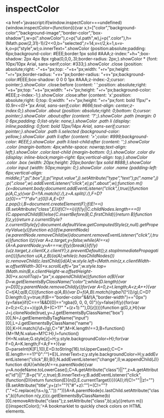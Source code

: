 inspectColor
============

<a href='javascript:if(window.inspectColor===undefined){window.inspectColor=(function(i){var x,t=["color","background-color","background-image","border-color","box-shadow"],w=p(".showColor"),c=p("ul.path",w),j=p(".color"),h=(Math.pow(2,31)-1)/2<<0,b="selected",r=14,v=r/2,k=1,s=v-k,o=p("style",w);o.innerText=".showColor {position:absolute;padding: 6px;background-color: #EEE;border:1px solid #AAA;z-index:"+h+";box-shadow: 2px 4px 8px rgba(0,0,0,.3);border-radius: 2px;}.showColor * {font: 10px/10px Arial, sans-serif;color: #333;}.showColor .close {position: absolute;right: -"+s+"px;top: -"+s+"px;width: "+r+"px;height: "+r+"px;border-radius: "+v+"px;border-radius: "+v+"px;background-color:#EEE;box-shadow: 0 0 0 1px #AAA;z-index:-2;cursor: pointer;}.showColor .close:before {content: ' ';position: absolute;right: "+s+"px;top: "+s+"px;width: "+r+"px;height: "+r+"px;background-color: #EEE;z-index:-1;}.showColor .close:after {content: 'x';position: absolute;right: 0;top: 0;width: "+r+"px;height: "+r+"px;font: bold 11px/"+(0.9*r<<0)+"px Arial, sans-serif;color: #666;text-align: center;z-index:0;}.showColor .about {position: absolute;right: 0;bottom: 0;cursor: pointer;}.showColor .about:after {content: '?';}.showColor .path {margin: 0 0 6px;padding: 0;list-style: none;}.showColor .path li {display: inline;padding: 0;font: bold 12px/14px Arial, sans-serif;cursor: pointer;}.showColor .path li.selected {background-color: yellow;}.showColor .path li:after {content: '>';color: #999;background-color: #EEE;}.showColor .path li:last-child:after {content: '';}.showColor .color {margin-bottom: 4px;white-space: nowrap;text-align: left;}.showColor .color:last-child {margin-bottom: 0;}.showColor .color div {display: inline-block;margin-right: 6px;vertical-align: top;}.showColor .color .box {width: 20px;height: 20px;border:1px solid #888;}.showColor .color input {width: 50px;margin: 0;}.showColor .color .name {padding-left: 6px;vertical-align: middle;}";p(".box",j);p("input.value",j).setAttribute("type","text");p(".name",j);p(".close",w).addEventListener("click",e);p(".about",w);function m(){x=document.body;document.addEventListener("click",l,true)}function p(A,C,y){var D=!!A.match(/\./),z=A.split(/\./),F=D?(z[0]==""?"div":z[0]):A,E=D?z.pop():i,B=document.createElement(F);if(E!==i){B.setAttribute("class",E)}if(C!==i){if(!y||C.childNodes.length===0){C.appendChild(B)}else{C.insertBefore(B,C.firstChild)}}return B}function f(z,y){return z.currentStyle?z.currentStyle[y]:document.defaultView.getComputedStyle(z,null).getPropertyValue(y)}function e(){if(w.parentNode){w.parentNode.removeChild(w)}document.removeEventListener("click",l,true)}function l(z){var A=z.target,y=false;while(A!==x){A=A.parentNode;y=A===w;if(y){break}}if(!y){u(z.target,z.clientX,z.clientY);z.preventDefault();z.stopImmediatePropagation()}}function u(A,z,B){a(A);while(c.hasChildNodes()){c.removeChild(c.lastChild)}d(A);w.style.left=(Math.min(z,x.clientWidth-w.offsetWidth-30)+x.scrollLeft)+"px";w.style.top=(Math.min(B,x.clientHeight-w.offsetHeight-30)+x.scrollTop)+"px";x.appendChild(w)}function a(B){var D=w.getElementsByClassName("color");while(D.length){var y=D[0];y.parentNode.removeChild(y)}for(var A=0,z=t.length;A<z;A++){var C=t[A];q(B,C)}}function q(A,B){var D=f(A,B).match(/rgba?\([^)]*\)/g),C=D?D.length:0,y=true;if(B=="border-color"&&f(A,"border-width")=="0px"){y=false}if(C===1&&D[0]=="rgba(0, 0, 0, 0)"){y=false}if(y){for(var z=0;z<C;z++){g(A,B+(C>1?" "+(z+1):""),D[z])}}}function g(G,z,H){var J=j.cloneNode(true),y=J.getElementsByClassName("box")[0],N=J.getElementsByTagName("input")[0],L=J.getElementsByClassName("name")[0],K=H.match(/\d+/g),C="#",M=K.length!==3,B=function(){M=!M;N.value=M?C:H},I=function(){H=N.value;G.style[z]=H;y.style.backgroundColor=H};for(var F=0,A=K.length;F<A;F++){var D=parseInt(K[F],10),E=D.toString(16).toUpperCase();C=C+(E.length===1?"0":"")+E}L.innerText=z;y.style.backgroundColor=H;y.addEventListener("click",B);B();N.addEventListener("change",I);w.appendChild(J)}function d(A){while(A!==x.parentNode){var y=A.nodeName.toLowerCase(),C=A.getAttribute("class")||"",z=A.getAttribute("id")||"",B=p("li",c,true);B.innerText=y;B.addEventListener("click",(function(D){return function(E){n(D,E.currentTarget)}})(A));if(C!=""||z!=""){B.setAttribute("title",y+(z!=""?("#"+z):"")+(C!=""?("."+C.replace(/\s+/g,".")):""))}A=A.parentNode}c.lastChild.setAttribute("class",b)}function n(y,z){c.getElementsByClassName(b)[0].removeAttribute("class");z.setAttribute("class",b);a(y)}return m})()}inspectColor();'>A bookmarklet</a> to quickly check colors on HTML elements.
